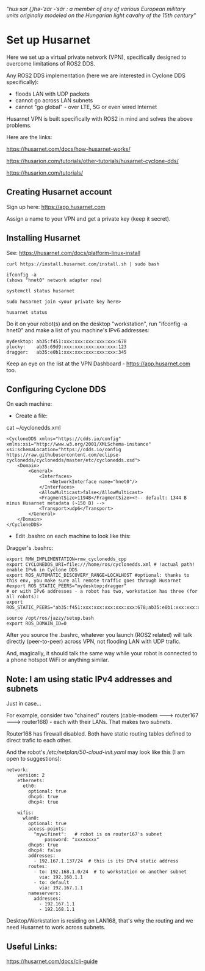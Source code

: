 _"hus·​sar (ˌ)hə-ˈzär  -ˈsär : a member of any of various European military units originally modeled on the Hungarian light cavalry of the 15th century"_

# Set up Husarnet

Here we set up a virtual private network (VPN), specifically designed to overcome limitations of ROS2 DDS.

Any ROS2 DDS implementation (here we are interested in Cyclone DDS specifically):

- floods LAN with UDP packets
- cannot go across LAN subnets
- cannot "go global" - over LTE, 5G or even wired Internet

Husarnet VPN is built specifically with ROS2 in mind and solves the above problems.

Here are the links:

https://husarnet.com/docs/how-husarnet-works/

https://husarion.com/tutorials/other-tutorials/husarnet-cyclone-dds/

https://husarion.com/tutorials/

## Creating Husarnet account

Sign up here: https://app.husarnet.com

Assign a name to your VPN and get a private key (keep it secret).

## Installing Husarnet

See: https://husarnet.com/docs/platform-linux-install

```
curl https://install.husarnet.com/install.sh | sudo bash

ifconfig -a
(shows "hnet0" network adapter now)

systemctl status husarnet

sudo husarnet join <your private key here>

husarnet status
```
Do it on your robot(s) and on the desktop "workstation", run "ifconfig -a hnet0" and make a list of you machine's IPv6 addresses:
```
mydesktop: ab35:f451:xxx:xxx:xxx:xxx:xxx:678
plucky:    ab35:69d9:xxx:xxx:xxx:xxx:xxx:123
dragger:   ab35:e0b1:xxx:xxx:xxx:xxx:xxx:345
```
Keep an eye on the list at the VPN Dashboard - https://app.husarnet.com too.

## Configuring Cyclone DDS

On each machine:

- Create a file:

cat ~/cyclonedds.xml
```
<CycloneDDS xmlns="https://cdds.io/config" xmlns:xsi="http://www.w3.org/2001/XMLSchema-instance" xsi:schemaLocation="https://cdds.io/config https://raw.githubusercontent.com/eclipse-cyclonedds/cyclonedds/master/etc/cyclonedds.xsd">
    <Domain>
        <General>
            <Interfaces>
                <NetworkInterface name="hnet0"/>
            </Interfaces>
            <AllowMulticast>false</AllowMulticast>
            <FragmentSize>1194B</FragmentSize><!-- default: 1344 B minus Husarnet metadata (~150 B) -->
            <Transport>udp6</Transport>
        </General>      
    </Domain>
</CycloneDDS>
```
- Edit .bashrc on each machine to look like this:

Dragger's .bashrc:
```
export RMW_IMPLEMENTATION=rmw_cyclonedds_cpp
export CYCLONEDDS_URI=file:///home/ros/cyclonedds.xml # !actual path! enable IPv6 in Cyclone DDS
export ROS_AUTOMATIC_DISCOVERY_RANGE=LOCALHOST #optional: thanks to this env, you make sure all remote traffic goes through Husarnet
#export ROS_STATIC_PEERS="mydesktop;dragger"
# or with IPv6 addresses - a robot has two, workstation has three (for all robots):
export ROS_STATIC_PEERS="ab35:f451:xxx:xxx:xxx:xxx:xxx:678;ab35:e0b1:xxx:xxx:xxx:xxx:xxx:345"

source /opt/ros/jazzy/setup.bash
export ROS_DOMAIN_ID=0
```

After you source the .bashrc, whatever you launch (ROS2 related) will talk directly (peer-to-peer) across VPN, not flooding LAN with UDP trafic.

And, magically, it should talk the same way while your robot is connected to a phone hotspot WiFi or anything similar.

## Note: I am using static IPv4 addresses and subnets

Just in case...

For example, consider two "chained" routers (cable-modem ---> router167 ---> router168) - each with their LANs. That makes two _subnets_.

Router168 has firewall disabled. Both have static routing tables defined to direct trafic to each other.

And the robot's _/etc/netplan/50-cloud-init.yaml_ may look like this (I am open to suggestions):
```
network:
    version: 2
    ethernets:
      eth0:
        optional: true
        dhcp6: true
        dhcp4: true

    wifis:
      wlan0:
        optional: true
        access-points:
          "mywifinet":   # robot is on router167's subnet
              password: "xxxxxxxx"
        dhcp6: true
        dhcp4: false
        addresses:
          - 192.167.1.137/24  # this is its IPv4 static address
        routes:
          - to: 192.168.1.0/24  # to workstation on another subnet
            via: 192.168.1.1
          - to: default
            via: 192.167.1.1
        nameservers:
          addresses:
            - 192.167.1.1
            - 192.168.1.1
```

Desktop/Workstation is residing on LAN168, that's why the routing and we need Husarnet to work across subnets.

## Useful Links:

https://husarnet.com/docs/cli-guide


